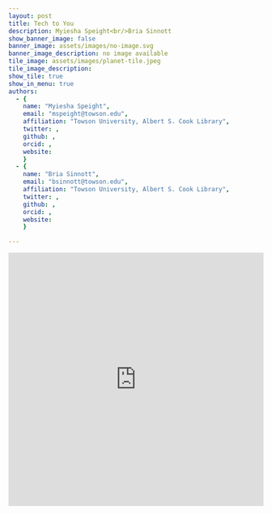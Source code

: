 ```yaml
---
layout: post
title: Tech to You
description: Myiesha Speight<br/>Bria Sinnott
show_banner_image: false
banner_image: assets/images/no-image.svg
banner_image_description: no image available
tile_image: assets/images/planet-tile.jpeg
tile_image_description:
show_tile: true
show_in_menu: true
authors:
  - {
    name: "Myiesha Speight",
    email: "mspeight@towson.edu",
    affiliation: "Towson University, Albert S. Cook Library",
    twitter: ,
    github: ,
    orcid: ,
    website:
    }
  - {
    name: "Bria Sinnott",
    email: "bsinnott@towson.edu",
    affiliation: "Towson University, Albert S. Cook Library",
    twitter: ,
    github: ,
    orcid: ,
    website:
    }

---
```


<div class="sway" style="width: 100%; height: 500px; margin-bottom: 25px;"> 

<iframe src="https://sway.office.com/s/WlTb61kGUB4JiKei/embed" frameborder="0" marginheight="0" marginwidth="0" max-width="100%" sandbox="allow-forms allow-modals allow-orientation-lock allow-popups allow-same-origin allow-scripts" scrolling="no" style="border: none; width: 100%; height: inherit; height: -webkit-fill-available; height: fill-available;" allowfullscreen mozallowfullscreen msallowfullscreen webkitallowfullscreen></iframe>

</div>


<script>
var distance = ($('.sway').offset().top) - 80;

function noScroll() {
  window.scrollTo(0, distance);
}

$(window).scroll(function() {
    if ( $(this).scrollTop() >= distance ) {
        window.addEventListener('scroll', noScroll);
    } else {
        window.removeEventListener('scroll', noScroll);
    }
});

</script>